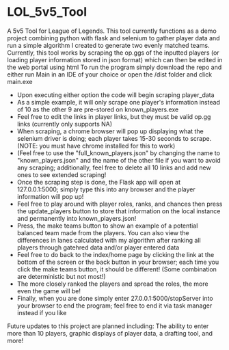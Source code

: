 # LOL_5v5_Tool
A 5v5 Tool for League of Legends.
This tool currently functions as a demo project combining python with flask and selenium to gather player data and run a simple algorithm I created to generate two evenly matched teams.
Currently, this tool works by scraping the op.ggs of the inputted players (or loading player information stored in json format) which can then be edited in the web portal using html
To run the program simply download the repo and either run Main in an IDE of your choice or open the /dist folder and click main.exe
- Upon executing either option the code will begin scraping player_data
- As a simple example, it will only scrape one player's information instead of 10 as the other 9 are pre-stored on known_players.exe
- Feel free to edit the links in player links, but they must be valid op.gg links (currently only supports NA)
- When scraping, a chrome browser will pop up displaying what the selenium driver is doing; each player takes 15-30 seconds to scrape. (NOTE: you must have chrome installed for this to work)
- (Feel free to use the "full_known_players.json" by changing the name to "known_players.json" and the name of the other file if you want to avoid any scraping; additionally, feel free to delete all 10 links and add new ones to see extended scraping!
- Once the scraping step is done, the Flask app will open at 127.0.0.1:5000; simply type this into any browser and the player information will pop up!
- Feel free to play around with player roles, ranks, and chances then press the update_players button to store that information on the local instance and permanently into known_players.json!
- Press, the make teams button to show an example of a potential balanced team made from the players. You can also view the differences in lanes calculated with my algorithm after ranking all players through gatehred data and/or player entered data
- Feel free to do back to the index/home page by clicking the link at the bottom of the screen or the back button in your browser; each time you click the make teams button, it should be different! (Some combination are deterministic but not most!)
- The more closely ranked the players and spread the roles, the more even the game will be!
- Finally, when you are done simply enter 27.0.0.1:5000/stopServer into your browser to end the program; feel free to end it via task manager instead if you like


Future updates to this project are planned including: The ability to enter more than 10 players, graphic displays of player data, a drafting tool, and more!
